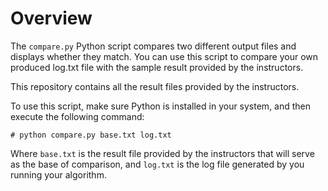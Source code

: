 # Overview

The `compare.py` Python script compares two different output files and displays whether they match. You can use this script to compare your own produced log.txt file with the sample result provided by the instructors.

This repository contains all the result files provided by the instructors.

To use this script, make sure Python is installed in your system, and then execute the following command:

`# python compare.py base.txt log.txt`

Where `base.txt` is the result file provided by the instructors that will serve as the base of comparison, and `log.txt` is the log file generated by you running your algorithm. 